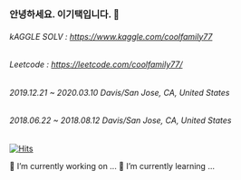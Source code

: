 ### 안녕하세요. 이기택입니다. 👋

###### kAGGLE SOLV : https://www.kaggle.com/coolfamily77
###### Leetcode : https://leetcode.com/coolfamily77/

###### 2019.12.21 ~ 2020.03.10 Davis/San Jose, CA, United States 
###### 2018.06.22 ~ 2018.08.12 Davis/San Jose, CA, United States

[![Hits](https://hits.seeyoufarm.com/api/count/incr/badge.svg?url=https%3A%2F%2Fgithub.com%2FLeeGitaek)](https://hits.seeyoufarm.com)

 🔭 I’m currently working on ...
 🌱 I’m currently learning ...
